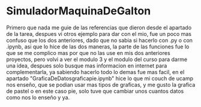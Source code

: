 # SimuladorMaquinaDeGalton

Primero que nada me guie de las referencias que dieron desde el apartado de la tarea, despues vi otros ejemplo para dar con el mio, fue un poco mas confuso que los dos anteriores, dado que no sabia si hacerlo con .py o con .ipynb, asi que lo hice de las dos maneras, la parte de las funciones fue lo que se me complico mas por que no las use en mis dos anteriores proyectos, pero volvi a ver el modulo 3 y el modulo del curso para darme una idea, despues solo busque mas informacion en internet para complementarla, ya sabiendo hacerlo todo lo demas fue mas facil, en el apartado "GraficaDeDatosgraficapie.ipynb" hice lo que mi couch de ucamp nos enseño, que se podian usar mas tipos de graficas, y me gusto la grafica de pastel o en este caso pie, solo tuve que cambiar unos cuantos datos como nos lo enseño y ya. 
